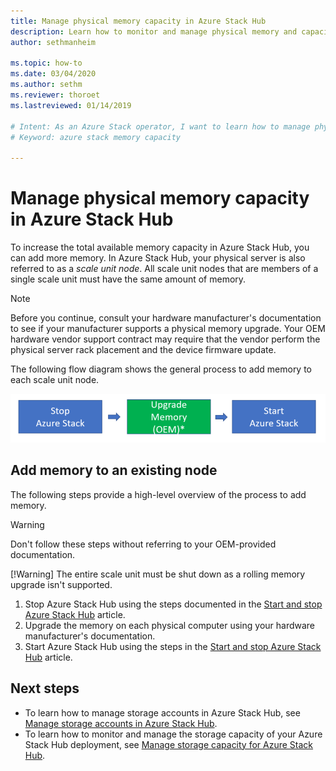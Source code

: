 ```yaml
---
title: Manage physical memory capacity in Azure Stack Hub 
description: Learn how to monitor and manage physical memory and capacity in Azure Stack Hub.
author: sethmanheim

ms.topic: how-to
ms.date: 03/04/2020
ms.author: sethm
ms.reviewer: thoroet
ms.lastreviewed: 01/14/2019

# Intent: As an Azure Stack operator, I want to learn how to manage physical memory capicity in Azure Stack so I can increase total available memory.
# Keyword: azure stack memory capacity

---
```



# Manage physical memory capacity in Azure Stack Hub

To increase the total available memory capacity in Azure Stack Hub, you can add more memory. In Azure Stack Hub, your physical server is also referred to as a *scale unit node*. All scale unit nodes that are members of a single scale unit must have the same amount of memory.

> [!note]  
> Before you continue, consult your hardware manufacturer's documentation to see if your manufacturer supports a physical memory upgrade. Your OEM hardware vendor support contract may require that the vendor perform the physical server rack placement and the device firmware update.

The following flow diagram shows the general process to add memory to each scale unit node.

![Process to add memory into each scale unit node](media/azure-stack-manage-storage-physical-capacity/process-to-add-memory-to-scale-unit.png)

## Add memory to an existing node
The following steps provide a high-level overview of the process to add memory.

> [!Warning]
> Don't follow these steps without referring to your OEM-provided documentation.
> 
> [!Warning]
> The entire scale unit must be shut down as a rolling memory upgrade isn't supported.

1. Stop Azure Stack Hub using the steps documented in the [Start and stop Azure Stack Hub](azure-stack-start-and-stop.md) article.
2. Upgrade the memory on each physical computer using your hardware manufacturer's documentation.
3. Start Azure Stack Hub using the steps in the [Start and stop Azure Stack Hub](azure-stack-start-and-stop.md) article.

## Next steps

 - To learn how to manage storage accounts in Azure Stack Hub, see [Manage storage accounts in Azure Stack Hub](azure-stack-manage-storage-accounts.md).
 - To learn how to monitor and manage the storage capacity of your Azure Stack Hub deployment, see [Manage storage capacity for Azure Stack Hub](azure-stack-manage-storage-shares.md).
